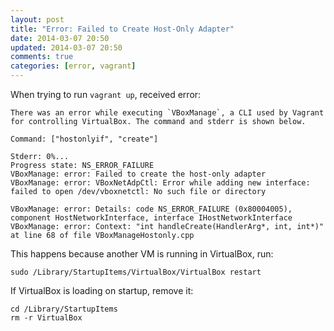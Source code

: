 ```yaml
---
layout: post
title: "Error: Failed to Create Host-Only Adapter"
date: 2014-03-07 20:50
updated: 2014-03-07 20:50
comments: true
categories: [error, vagrant]
---
```


When trying to run `vagrant up`, received error:

	There was an error while executing `VBoxManage`, a CLI used by Vagrant
	for controlling VirtualBox. The command and stderr is shown below.

	Command: ["hostonlyif", "create"]

	Stderr: 0%...
	Progress state: NS_ERROR_FAILURE
	VBoxManage: error: Failed to create the host-only adapter
	VBoxManage: error: VBoxNetAdpCtl: Error while adding new interface: failed to open /dev/vboxnetctl: No such file or directory

	VBoxManage: error: Details: code NS_ERROR_FAILURE (0x80004005), component HostNetworkInterface, interface IHostNetworkInterface
	VBoxManage: error: Context: "int handleCreate(HandlerArg*, int, int*)" at line 68 of file VBoxManageHostonly.cpp


This happens because another VM is running in VirtualBox, run:

	sudo /Library/StartupItems/VirtualBox/VirtualBox restart

If VirtualBox is loading on startup, remove it:

	cd /Library/StartupItems
	rm -r VirtualBox
